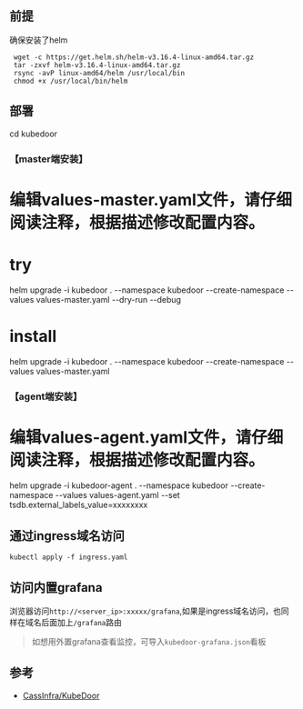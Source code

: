 ## 前提
确保安装了helm
```
 wget -c https://get.helm.sh/helm-v3.16.4-linux-amd64.tar.gz
 tar -zxvf helm-v3.16.4-linux-amd64.tar.gz
 rsync -avP linux-amd64/helm /usr/local/bin
 chmod +x /usr/local/bin/helm
```

## 部署
cd kubedoor
### 【master端安装】
# 编辑values-master.yaml文件，请仔细阅读注释，根据描述修改配置内容。
# try
helm upgrade -i kubedoor . --namespace kubedoor --create-namespace --values values-master.yaml --dry-run --debug
# install
helm upgrade -i kubedoor . --namespace kubedoor --create-namespace --values values-master.yaml
### 【agent端安装】
# 编辑values-agent.yaml文件，请仔细阅读注释，根据描述修改配置内容。
helm upgrade -i kubedoor-agent . --namespace kubedoor --create-namespace --values values-agent.yaml --set tsdb.external_labels_value=xxxxxxxx

## 通过ingress域名访问

```
kubectl apply -f ingress.yaml
```

## 访问内置grafana
浏览器访问`http://<server_ip>:xxxxx/grafana`,如果是ingress域名访问，也同样在域名后面加上`/grafana`路由

> 如想用外置grafana查看监控，可导入`kubedoor-grafana.json`看板

## 参考
- [CassInfra/KubeDoor][1]

[1]: https://github.com/CassInfra/KubeDoor?tab=readme-ov-file
